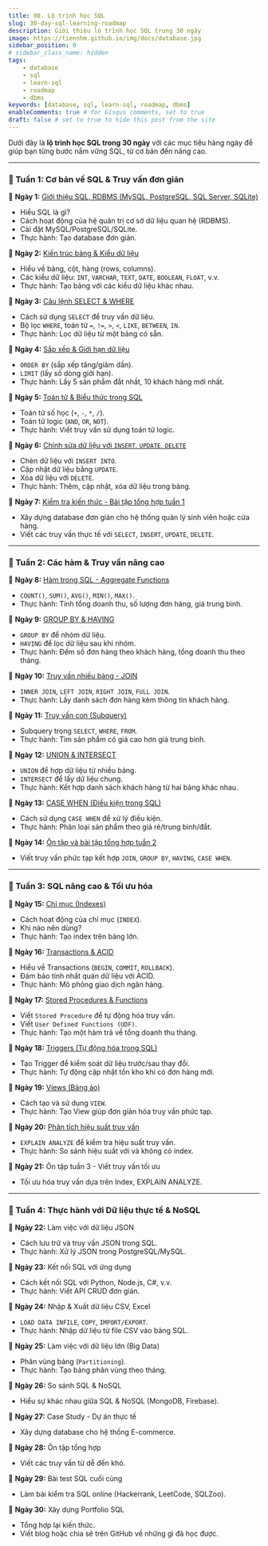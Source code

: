 ```yaml
---
title: 00. Lộ trình học SQL
slug: 30-day-sql-learning-roadmap
description: Giới thiệu lộ trình học SQL trong 30 ngày
image: https://tiennhm.github.io/img/docs/database.jpg
sidebar_position: 0
# sidebar_class_name: hidden
tags:
    - database
    - sql
    - learn-sql
    - roadmap
    - dbms
keywords: [database, sql, learn-sql, roadmap, dbms]
enableComments: true # for Gisqus comments, set to true
draft: false # set to true to hide this post from the site
---
```


Dưới đây là **lộ trình học SQL trong 30 ngày** với các mục tiêu hàng ngày để giúp bạn từng bước nắm vững SQL, từ cơ bản đến nâng cao.  

---

### **📅 Tuần 1: Cơ bản về SQL & Truy vấn đơn giản**  
📌 **Ngày 1:** [Giới thiệu SQL, RDBMS (MySQL, PostgreSQL, SQL Server, SQLite)](01.%20Intro%20to%20SQL%20and%20DBMS.md)
- Hiểu SQL là gì?  
- Cách hoạt động của hệ quản trị cơ sở dữ liệu quan hệ (RDBMS).  
- Cài đặt MySQL/PostgreSQL/SQLite.  
- Thực hành: Tạo database đơn giản.  

📌 **Ngày 2:** [Kiến trúc bảng & Kiểu dữ liệu](02.%20Table%20structure%20and%20data%20types.md)
- Hiểu về bảng, cột, hàng (rows, columns).  
- Các kiểu dữ liệu: `INT`, `VARCHAR`, `TEXT`, `DATE`, `BOOLEAN`, `FLOAT`, v.v.  
- Thực hành: Tạo bảng với các kiểu dữ liệu khác nhau.  

📌 **Ngày 3:** [Câu lệnh SELECT & WHERE](03.%20SELECT%20-%20WHERE.md)
- Cách sử dụng `SELECT` để truy vấn dữ liệu.  
- Bộ lọc `WHERE`, toán tử `=`, `!=`, `>`, `<`, `LIKE`, `BETWEEN`, `IN`.  
- Thực hành: Lọc dữ liệu từ một bảng có sẵn.  

📌 **Ngày 4:** [Sắp xếp & Giới hạn dữ liệu](04.%20ORDER%20BY%20-%20LIMIT.md)
- `ORDER BY` (sắp xếp tăng/giảm dần).  
- `LIMIT` (lấy số dòng giới hạn).  
- Thực hành: Lấy 5 sản phẩm đắt nhất, 10 khách hàng mới nhất.  

📌 **Ngày 5:** [Toán tử & Biểu thức trong SQL](05.%20Operators%20-%20Expressions.md)
- Toán tử số học (`+`, `-`, `*`, `/`).  
- Toán tử logic (`AND`, `OR`, `NOT`).  
- Thực hành: Viết truy vấn sử dụng toán tử logic.  

📌 **Ngày 6:** [Chỉnh sửa dữ liệu với `INSERT`, `UPDATE`, `DELETE`](06.%20INSERT%20-%20UPDATE%20-%20DELETE.md)
- Chèn dữ liệu với `INSERT INTO`.  
- Cập nhật dữ liệu bằng `UPDATE`.  
- Xóa dữ liệu với `DELETE`.  
- Thực hành: Thêm, cập nhật, xóa dữ liệu trong bảng.  

📌 **Ngày 7:** [Kiểm tra kiến thức - Bài tập tổng hợp tuần 1](07.%20Review%201.md)
- Xây dựng database đơn giản cho hệ thống quản lý sinh viên hoặc cửa hàng.  
- Viết các truy vấn thực tế với `SELECT`, `INSERT`, `UPDATE`, `DELETE`.  

---

### **📅 Tuần 2: Các hàm & Truy vấn nâng cao**  
📌 **Ngày 8:** [Hàm trong SQL - Aggregate Functions](08.%20Aggregate%20Functions.md)
- `COUNT()`, `SUM()`, `AVG()`, `MIN()`, `MAX()`.  
- Thực hành: Tính tổng doanh thu, số lượng đơn hàng, giá trung bình.  

📌 **Ngày 9:** [GROUP BY & HAVING](09.%20GROUP%20BY%20-%20HAVING.md)
- `GROUP BY` để nhóm dữ liệu.  
- `HAVING` để lọc dữ liệu sau khi nhóm.  
- Thực hành: Đếm số đơn hàng theo khách hàng, tổng doanh thu theo tháng.  

📌 **Ngày 10:** [Truy vấn nhiều bảng - JOIN](10.%20JOIN.md)
- `INNER JOIN`, `LEFT JOIN`, `RIGHT JOIN`, `FULL JOIN`.  
- Thực hành: Lấy danh sách đơn hàng kèm thông tin khách hàng.  

📌 **Ngày 11:** [Truy vấn con (Subquery)](11.%20Subquery.md)
- Subquery trong `SELECT`, `WHERE`, `FROM`.  
- Thực hành: Tìm sản phẩm có giá cao hơn giá trung bình.  

📌 **Ngày 12:** [UNION & INTERSECT](12.%20UNION%20-%20INTERSECT.md)
- `UNION` để hợp dữ liệu từ nhiều bảng.  
- `INTERSECT` để lấy dữ liệu chung.  
- Thực hành: Kết hợp danh sách khách hàng từ hai bảng khác nhau.  

📌 **Ngày 13:** [CASE WHEN (Điều kiện trong SQL)](13.%20CASE%20WHEN.md)
- Cách sử dụng `CASE WHEN` để xử lý điều kiện.  
- Thực hành: Phân loại sản phẩm theo giá rẻ/trung bình/đắt.  

📌 **Ngày 14:** [Ôn tập và bài tập tổng hợp tuần 2](14.%20Review%202.md)
- Viết truy vấn phức tạp kết hợp `JOIN`, `GROUP BY`, `HAVING`, `CASE WHEN`.  

---

### **📅 Tuần 3: SQL nâng cao & Tối ưu hóa**  
📌 **Ngày 15:** [Chỉ mục (Indexes)](15.%20Index.md)
- Cách hoạt động của chỉ mục (`INDEX`).  
- Khi nào nên dùng?  
- Thực hành: Tạo index trên bảng lớn.  

📌 **Ngày 16:** [Transactions & ACID](16.%20Transactions%20-%20ACID.md)
- Hiểu về Transactions (`BEGIN`, `COMMIT`, `ROLLBACK`).  
- Đảm bảo tính nhất quán dữ liệu với ACID.  
- Thực hành: Mô phỏng giao dịch ngân hàng.  

📌 **Ngày 17:** [Stored Procedures & Functions](17.%20Stored%20Procedures%20-%20Functions.md)
- Viết `Stored Procedure` để tự động hóa truy vấn.  
- Viết `User Defined Functions (UDF)`.  
- Thực hành: Tạo một hàm trả về tổng doanh thu tháng.  

📌 **Ngày 18:** [Triggers (Tự động hóa trong SQL)](18.%20Triggers.md)
- Tạo Trigger để kiểm soát dữ liệu trước/sau thay đổi.  
- Thực hành: Tự động cập nhật tồn kho khi có đơn hàng mới.  

📌 **Ngày 19:** [Views (Bảng ảo)](19.%20Views.md)
- Cách tạo và sử dụng `VIEW`.  
- Thực hành: Tạo View giúp đơn giản hóa truy vấn phức tạp.  

📌 **Ngày 20:** [Phân tích hiệu suất truy vấn](20.%20Query%20performance.md)
- `EXPLAIN ANALYZE` để kiểm tra hiệu suất truy vấn.  
- Thực hành: So sánh hiệu suất với và không có index.  

📌 **Ngày 21:** Ôn tập tuần 3 - Viết truy vấn tối ưu  
- Tối ưu hóa truy vấn dựa trên Index, EXPLAIN ANALYZE.  

---

### **📅 Tuần 4: Thực hành với Dữ liệu thực tế & NoSQL**  
📌 **Ngày 22:** Làm việc với dữ liệu JSON  
- Cách lưu trữ và truy vấn JSON trong SQL.  
- Thực hành: Xử lý JSON trong PostgreSQL/MySQL.  

📌 **Ngày 23:** Kết nối SQL với ứng dụng  
- Cách kết nối SQL với Python, Node.js, C#, v.v.  
- Thực hành: Viết API CRUD đơn giản.  

📌 **Ngày 24:** Nhập & Xuất dữ liệu CSV, Excel  
- `LOAD DATA INFILE`, `COPY`, `IMPORT/EXPORT`.  
- Thực hành: Nhập dữ liệu từ file CSV vào bảng SQL.  

📌 **Ngày 25:** Làm việc với dữ liệu lớn (Big Data)  
- Phân vùng bảng (`Partitioning`).  
- Thực hành: Tạo bảng phân vùng theo tháng.  

📌 **Ngày 26:** So sánh SQL & NoSQL  
- Hiểu sự khác nhau giữa SQL & NoSQL (MongoDB, Firebase).  

📌 **Ngày 27:** Case Study - Dự án thực tế  
- Xây dựng database cho hệ thống E-commerce.  

📌 **Ngày 28:** Ôn tập tổng hợp  
- Viết các truy vấn từ dễ đến khó.  

📌 **Ngày 29:** Bài test SQL cuối cùng  
- Làm bài kiểm tra SQL online (Hackerrank, LeetCode, SQLZoo).  

📌 **Ngày 30:** Xây dựng Portfolio SQL  
- Tổng hợp lại kiến thức.  
- Viết blog hoặc chia sẻ trên GitHub về những gì đã học được.  